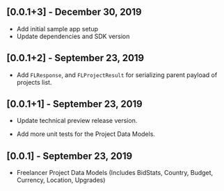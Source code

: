 ## [0.0.1+3] - December 30, 2019

* Add initial sample app setup
* Update dependencies and SDK version

## [0.0.1+2] - September 23, 2019

* Add `FLResponse`, and `FLProjectResult` for serializing parent payload of projects list.

## [0.0.1+1] - September 23, 2019

* Update technical preview release version.

* Add more unit tests for the Project Data Models.


## [0.0.1] - September 23, 2019

* Freelancer Project Data Models (Includes BidStats, Country, Budget, Currency, Location, Upgrades)

